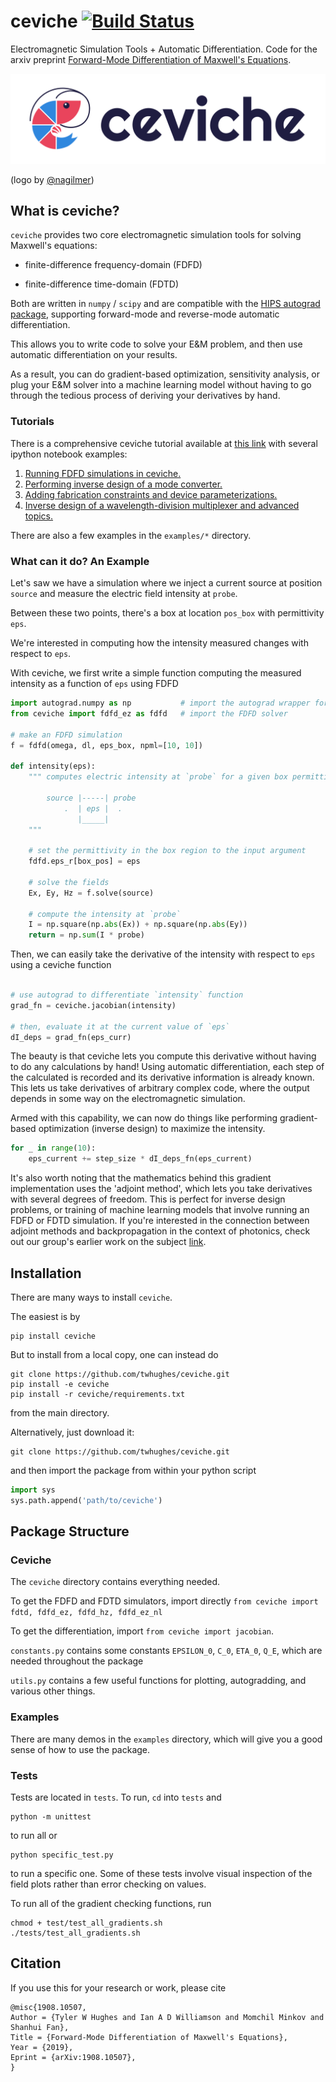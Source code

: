 # ceviche [![Build Status](https://travis-ci.com/twhughes/ceviche.svg?token=ZCPktA3Ki2eYVXYnfbrz&branch=master)](https://travis-ci.com/twhughes/ceviche)

Electromagnetic Simulation Tools + Automatic Differentiation.  Code for the arxiv preprint [Forward-Mode Differentiation of Maxwell's Equations](https://arxiv.org/abs/1908.10507).

<img src="/img/horizontal-color.png" title="ceviche" alt="ceviche">

(logo by [@nagilmer](http://nadinegilmer.com/))

## What is ceviche?

`ceviche` provides two core electromagnetic simulation tools for solving Maxwell's equations:

- finite-difference frequency-domain (FDFD)

- finite-difference time-domain (FDTD)

Both are written in `numpy` / `scipy` and are compatible with the [HIPS autograd package](https://github.com/HIPS/autograd), supporting forward-mode and reverse-mode automatic differentiation.

This allows you to write code to solve your E&M problem, and then use automatic differentiation on your results.

As a result, you can do gradient-based optimization, sensitivity analysis, or plug your E&M solver into a machine learning model without having to go through the tedious process of deriving your derivatives by hand.

### Tutorials

There is a comprehensive ceviche tutorial available at [this link](https://github.com/fancompute/workshop-invdesign) with several ipython notebook examples:
1. [Running FDFD simulations in ceviche.](https://nbviewer.jupyter.org/github/fancompute/workshop-invdesign/blob/master/01_First_simulation.ipynb)
2. [Performing inverse design of a mode converter.](https://nbviewer.jupyter.org/github/fancompute/workshop-invdesign/blob/master/02_Invdes_intro.ipynb)
3. [Adding fabrication constraints and device parameterizations.](https://nbviewer.jupyter.org/github/fancompute/workshop-invdesign/blob/master/03_Invdes_parameterization.ipynb)
4. [Inverse design of a wavelength-division multiplexer and advanced topics.](https://nbviewer.jupyter.org/github/fancompute/workshop-invdesign/blob/master/04_Invdes_wdm_scheduling.ipynb)

There are also a few examples in the `examples/*` directory.

### What can it do?  An Example

Let's saw we have a simulation where we inject a current source at position `source` and measure the electric field intensity at `probe`.

Between these two points, there's a box at location `pos_box` with permittivity `eps`.

We're interested in computing how the intensity measured changes with respect to `eps`.

With ceviche, we first write a simple function computing the measured intensity as a function of `eps` using FDFD

```python
import autograd.numpy as np           # import the autograd wrapper for numpy
from ceviche import fdfd_ez as fdfd   # import the FDFD solver

# make an FDFD simulation
f = fdfd(omega, dl, eps_box, npml=[10, 10])

def intensity(eps):
    """ computes electric intensity at `probe` for a given box permittivity of `eps`

        source |-----| probe
            .  | eps |  .
               |_____|
    """

    # set the permittivity in the box region to the input argument
    fdfd.eps_r[box_pos] = eps

    # solve the fields
    Ex, Ey, Hz = f.solve(source)

    # compute the intensity at `probe`
    I = np.square(np.abs(Ex)) + np.square(np.abs(Ey))
    return = np.sum(I * probe)
```

Then, we can easily take the derivative of the intensity with respect to `eps` using a ceviche function


```python

# use autograd to differentiate `intensity` function
grad_fn = ceviche.jacobian(intensity)

# then, evaluate it at the current value of `eps`
dI_deps = grad_fn(eps_curr)

```

The beauty is that ceviche lets you compute this derivative without having to do any calculations by hand!  Using automatic differentiation, each step of the calculated is recorded and its derivative information is already known.  This lets us take derivatives of arbitrary complex code, where the output depends in some way on the electromagnetic simulation.

Armed with this capability, we can now do things like performing gradient-based optimization (inverse design) to maximize the intensity.

```python
for _ in range(10):
    eps_current += step_size * dI_deps_fn(eps_current)
```

It's also worth noting that the mathematics behind this gradient implementation uses the 'adjoint method', which lets you take derivatives with several degrees of freedom.  This is perfect for inverse design problems, or training of machine learning models that involve running an FDFD or FDTD simulation.  If you're interested in the connection between adjoint methods and backpropagation in the context of photonics, check out our group's earlier work on the subject [link](https://www.osapublishing.org/optica/abstract.cfm?uri=optica-5-7-864#articleMetrics).

## Installation

There are many ways to install `ceviche`.

The easiest is by 

    pip install ceviche

But to install from a local copy, one can instead do

    git clone https://github.com/twhughes/ceviche.git
    pip install -e ceviche
    pip install -r ceviche/requirements.txt

from the main directory.

Alternatively, just download it:

    git clone https://github.com/twhughes/ceviche.git

and then import the package from within your python script
    
```python
import sys
sys.path.append('path/to/ceviche')
```

## Package Structure

### Ceviche

The `ceviche` directory contains everything needed.

To get the FDFD and FDTD simulators, import directly `from ceviche import fdtd, fdfd_ez, fdfd_hz, fdfd_ez_nl`

To get the differentiation, import `from ceviche import jacobian`.

`constants.py` contains some constants `EPSILON_0`, `C_0`, `ETA_0`, `Q_E`, which are needed throughout the package

`utils.py` contains a few useful functions for plotting, autogradding, and various other things.

### Examples

There are many demos in the `examples` directory, which will give you a good sense of how to use the package.

### Tests

Tests are located in `tests`.  To run, `cd` into `tests` and

    python -m unittest

to run all or

    python specific_test.py

to run a specific one.  Some of these tests involve visual inspection of the field plots rather than error checking on values.

To run all of the gradient checking functions, run 

    chmod + test/test_all_gradients.sh
    ./tests/test_all_gradients.sh

## Citation

If you use this for your research or work, please cite

    @misc{1908.10507,
    Author = {Tyler W Hughes and Ian A D Williamson and Momchil Minkov and Shanhui Fan},
    Title = {Forward-Mode Differentiation of Maxwell's Equations},
    Year = {2019},
    Eprint = {arXiv:1908.10507},
    }
